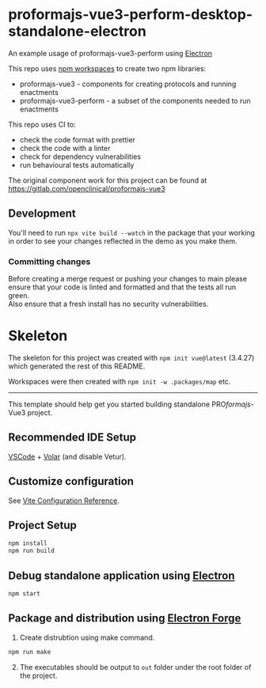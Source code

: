 # proformajs-vue3-perform-desktop-standalone-electron

An example usage of proformajs-vue3-perform using [Electron](https://www.electronjs.org/)

This repo uses [npm workspaces](https://docs.npmjs.com/cli/v7/using-npm/workspaces)
to create two npm libraries:

- proformajs-vue3 - components for creating protocols and running enactments
- proformajs-vue3-perform - a subset of the components needed to run enactments

This repo uses CI to:

- check the code format with prettier
- check the code with a linter
- check for dependency vulnerabilities
- run behavioural tests automatically

The original component work for this project can be found at https://gitlab.com/openclinical/proformajs-vue3

## Development

You'll need to run `npx vite build --watch` in the package that your working
in order to see your changes reflected in the demo as you make them.

### Committing changes

Before creating a merge request or pushing your changes to main please ensure
that your code is linted and formatted and that the tests all run green.  
Also ensure that a fresh install has no security vulnerabilities.

# Skeleton

The skeleton for this project was created with `npm init vue@latest` (3.4.27)
which generated the rest of this README.

Workspaces were then created with `npm init -w .packages/map` etc.

---

This template should help get you started building standalone PRO<i>formajs</i>-Vue3 project.

## Recommended IDE Setup

[VSCode](https://code.visualstudio.com/) + [Volar](https://marketplace.visualstudio.com/items?itemName=Vue.volar) (and disable Vetur).

## Customize configuration

See [Vite Configuration Reference](https://vitejs.dev/config/).

## Project Setup

```sh
npm install
npm run build
```

## Debug standalone application using [Electron](https://www.electronjs.org/)

```sh
npm start
```

## Package and distribution using [Electron Forge](https://www.electronforge.io/)

1. Create distrubtion using make command.

```sh
npm run make
```

2. The executables should be output to `out` folder under the root folder of the project.
